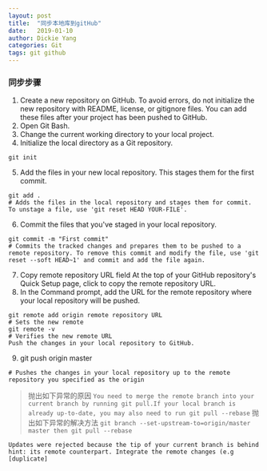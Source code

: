 ```yaml
---
layout: post
title:  "同步本地库到gitHub"
date:   2019-01-10
author: Dickie Yang
categories: Git
tags: git github
---
```

### 同步步骤
1. Create a new repository on GitHub. To avoid errors, do not initialize the new repository with README, license, or gitignore files. You can add these files after your project has been pushed to GitHub.
2. Open Git Bash.
3. Change the current working directory to your local project.
4. Initialize the local directory as a Git repository.
```
git init
```
5. Add the files in your new local repository. This stages them for the first commit.

```
git add .
# Adds the files in the local repository and stages them for commit. To unstage a file, use 'git reset HEAD YOUR-FILE'.
```
6. Commit the files that you've staged in your local repository.
```
git commit -m "First commit"
# Commits the tracked changes and prepares them to be pushed to a remote repository. To remove this commit and modify the file, use 'git reset --soft HEAD~1' and commit and add the file again.
```
7. Copy remote repository URL field At the top of your GitHub repository's Quick Setup page, click  to copy the remote repository URL.
8. In the Command prompt, add the URL for the remote repository where your local repository will be pushed.
```
git remote add origin remote repository URL
# Sets the new remote
git remote -v
# Verifies the new remote URL
Push the changes in your local repository to GitHub.
```
9. git push origin master

```
# Pushes the changes in your local repository up to the remote repository you specified as the origin
```

> 抛出如下异常的原因 `You need to merge the remote branch into your current branch by running git pull.If your local branch is already up-to-date, you may also need to run git pull --rebase`
> 抛出如下异常的解决方法 `git branch --set-upstream-to=origin/master master then git pull --rebase`

```
Updates were rejected because the tip of your current branch is behind hint: its remote counterpart. Integrate the remote changes (e.g [duplicate]

```

